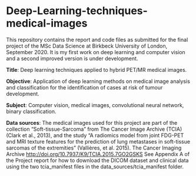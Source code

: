 # Deep-Learning-techniques-medical-images

This repository contains the report and code files as submitted for the final project of the MSc Data Science at Birkbeck University of London, September 2020.
It is my first work on deep learning and computer vision and a second improved version is under development.

<p>
<b>Title</b>: 
  Deep learning techniques applied to hybrid PET/MR medical images.
  
<b>Objective</b>:
  Application of deep learning methods on medical image analysis and classification for the identification of cases at risk of tumour development.
  
<b>Subject</b>: 
  Computer vision, medical images, convolutional neural network, binary classification.
  
<b>Data sources</b>:
  The medical images used for this project are part of the collection “Soft-tissue-Sarcoma” from The Cancer Image Archive (TCIA) (Clark et al., 2013), and the study “A 
radiomics model from joint FDG-PET and MRI texture features for the prediction of lung metastases in soft-tissue sarcomas of the extremities” (Vallières, et al. 2015). The Cancer 
Imaging Archive http://doi.org/10.7937/K9/TCIA.2015.7GO2GSKS 
See Appendix A of the Project report for how to download the DICOM dataset and clinical data using the two tcia_manifest files in the data_sources/tcia_manifest folder.
</p>
